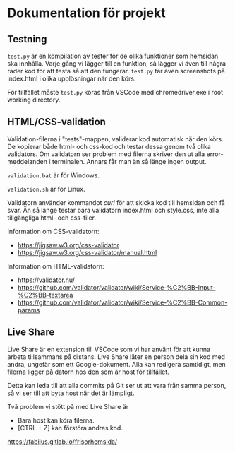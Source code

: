 # Dokumentation för projekt

## Testning

`test.py` är en kompilation av tester för de olika funktioner som hemsidan ska innhålla. Varje gång vi lägger till en funktion, så lägger vi även till några rader kod för att testa så att den fungerar. `test.py` tar även screenshots på index.html i olika upplösningar när den körs.

För tillfället måste `test.py` köras från VSCode med chromedriver.exe i root working directory.

## HTML/CSS-validation

Validation-filerna i "tests"-mappen, validerar kod automatisk när den körs. De kopierar både html- och css-kod och testar dessa genom två olika validators. Om validatorn ser problem med filerna skriver den ut alla error-meddelanden i terminalen. Annars får man än så länge ingen output.

`validation.bat` är för Windows.

`validation.sh` är för Linux.

Validatorn använder kommandot *curl* för att skicka kod till hemsidan och få svar. Än så länge testar bara validatorn index.html och style.css, inte alla tillgängliga html- och css-filer.


Information om CSS-validatorn:
- https://jigsaw.w3.org/css-validator
- https://jigsaw.w3.org/css-validator/manual.html


Information om HTML-validatorn:
- https://validator.nu/
- https://github.com/validator/validator/wiki/Service-%C2%BB-Input-%C2%BB-textarea
- https://github.com/validator/validator/wiki/Service-%C2%BB-Common-params

## Live Share

Live Share är en extension till VSCode som vi har använt för att kunna arbeta tillsammans på distans. Live Share låter en person dela sin kod med andra, ungefär som ett Google-dokument. Alla kan redigera samtidigt, men filerna ligger på datorn hos den som är host för tillfället.

Detta kan leda till att alla commits på Git ser ut att vara från samma person, så vi ser till att byta host när det är lämpligt.

Två problem vi stött på med Live Share är

- Bara host kan köra filerna.
- [CTRL + Z] kan förstöra andras kod.

https://fabilus.gitlab.io/frisorhemsida/